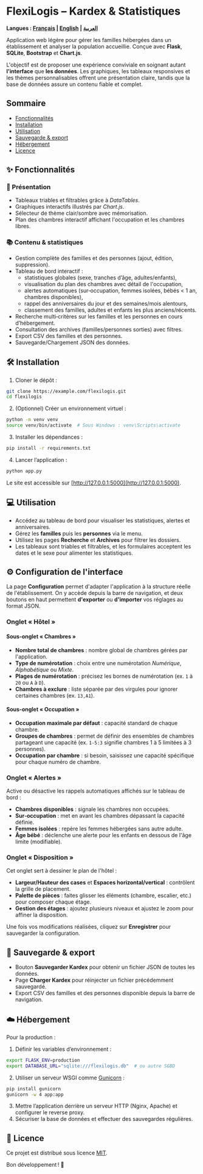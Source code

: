 # FlexiLogis – Kardex & Statistiques
**Langues : [Français](README.md) | [English](README.en.md) | [العربية](README.ar.md)**

Application web légère pour gérer les familles hébergées dans un établissement et analyser la population accueillie. Conçue avec **Flask**, **SQLite**, **Bootstrap** et **Chart.js**.

L'objectif est de proposer une expérience conviviale en soignant autant **l'interface** que **les données**. Les graphiques, les tableaux responsives et les thèmes personnalisables offrent une présentation claire, tandis que la base de données assure un contenu fiable et complet.

## Sommaire
- [Fonctionnalités](#-fonctionnalités)
- [Installation](#-installation)
- [Utilisation](#-utilisation)
- [Sauvegarde & export](#-sauvegarde--export)
- [Hébergement](#-hébergement)
- [Licence](#-licence)

## ✨ Fonctionnalités

### 🎨 Présentation

- Tableaux triables et filtrables grâce à *DataTables*.
- Graphiques interactifs illustrés par *Chart.js*.
- Sélecteur de thème clair/sombre avec mémorisation.
- Plan des chambres interactif affichant l'occupation et les chambres libres.

### 📚 Contenu & statistiques

- Gestion complète des familles et des personnes (ajout, édition, suppression).
- Tableau de bord interactif :
  - statistiques globales (sexe, tranches d’âge, adultes/enfants),
  - visualisation du plan des chambres avec détail de l'occupation,
  - alertes automatiques (sur‑occupation, femmes isolées, bébés < 1 an, chambres disponibles),
  - rappel des anniversaires du jour et des semaines/mois alentours,
  - classement des familles, adultes et enfants les plus anciens/récents.
- Recherche multi‑critères sur les familles et les personnes en cours d’hébergement.
- Consultation des archives (familles/personnes sorties) avec filtres.
- Export CSV des familles et des personnes.
- Sauvegarde/Chargement JSON des données.

## 🛠️ Installation

1. Cloner le dépôt :

```bash
git clone https://example.com/flexilogis.git
cd flexilogis
```

2. (Optionnel) Créer un environnement virtuel :

```bash
python -m venv venv
source venv/bin/activate  # Sous Windows : venv\Scripts\activate
```

3. Installer les dépendances :

```bash
pip install -r requirements.txt
```

4. Lancer l’application :

```bash
python app.py
```

Le site est accessible sur [http://127.0.0.1:5000](http://127.0.0.1:5000).

## 💻 Utilisation

- Accédez au tableau de bord pour visualiser les statistiques, alertes et anniversaires.
- Gérez les **familles** puis les **personnes** via le menu.
- Utilisez les pages **Recherche** et **Archives** pour filtrer les dossiers.
- Les tableaux sont triables et filtrables, et les formulaires acceptent les dates et le sexe pour alimenter les statistiques.

## ⚙️ Configuration de l'interface

La page **Configuration** permet d'adapter l'application à la structure réelle de l'établissement. On y accède depuis la barre de navigation, et deux boutons en haut permettent **d'exporter** ou **d'importer** vos réglages au format JSON.

### Onglet « Hôtel »

#### Sous‑onglet « Chambres »

- **Nombre total de chambres** : nombre global de chambres gérées par l'application.
- **Type de numérotation** : choix entre une numérotation *Numérique*, *Alphabétique* ou *Mixte*.
- **Plages de numérotation** : précisez les bornes de numérotation (ex. `1` à `20` ou `A` à `D`).
- **Chambres à exclure** : liste séparée par des virgules pour ignorer certaines chambres (ex. `13,A1`).

#### Sous‑onglet « Occupation »

- **Occupation maximale par défaut** : capacité standard de chaque chambre.
- **Groupes de chambres** : permet de définir des ensembles de chambres partageant une capacité (ex. `1-5:3` signifie chambres 1 à 5 limitées à 3 personnes).
- **Occupation par chambre** : si besoin, saisissez une capacité spécifique pour chaque numéro de chambre.

### Onglet « Alertes »

Active ou désactive les rappels automatiques affichés sur le tableau de bord :

- **Chambres disponibles** : signale les chambres non occupées.
- **Sur‑occupation** : met en avant les chambres dépassant la capacité définie.
- **Femmes isolées** : repère les femmes hébergées sans autre adulte.
- **Âge bébé** : déclenche une alerte pour les enfants en dessous de l'âge limite (modifiable).

### Onglet « Disposition »

Cet onglet sert à dessiner le plan de l'hôtel :

- **Largeur/Hauteur des cases** et **Espaces horizontal/vertical** : contrôlent la grille de placement.
- **Palette de pièces** : faites glisser les éléments (chambre, escalier, etc.) pour composer chaque étage.
- **Gestion des étages** : ajoutez plusieurs niveaux et ajustez le zoom pour affiner la disposition.

Une fois vos modifications réalisées, cliquez sur **Enregistrer** pour sauvegarder la configuration.

## 💾 Sauvegarde & export

- Bouton **Sauvegarder Kardex** pour obtenir un fichier JSON de toutes les données.
- Page **Charger Kardex** pour réinjecter un fichier précédemment sauvegardé.
- Export CSV des familles et des personnes disponible depuis la barre de navigation.

## ☁️ Hébergement

Pour la production :

1. Définir les variables d’environnement :

```bash
export FLASK_ENV=production
export DATABASE_URL="sqlite:///flexilogis.db"  # ou autre SGBD
```

2. Utiliser un serveur WSGI comme [Gunicorn](https://gunicorn.org/) :

```bash
pip install gunicorn
gunicorn -w 4 app:app
```

3. Mettre l’application derrière un serveur HTTP (Nginx, Apache) et configurer le reverse proxy.
4. Sécuriser la base de données et effectuer des sauvegardes régulières.

## 📄 Licence

Ce projet est distribué sous licence [MIT](LICENSE).

Bon développement ! 🎉
